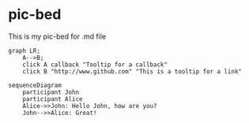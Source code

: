 # pic-bed
This is my pic-bed for .md file

<script>
  var callback = function(){
      alert('A callback was triggered');
  }
</script>

```mermaid
graph LR;
    A-->B;
    click A callback "Tooltip for a callback"
    click B "http://www.github.com" "This is a tooltip for a link"
```

```mermaid
sequenceDiagram
    participant John
    participant Alice
    Alice->>John: Hello John, how are you?
    John-->>Alice: Great!
```
